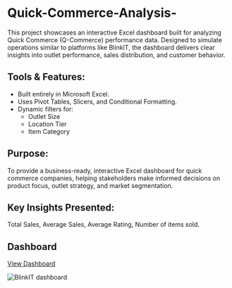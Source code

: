 # Quick-Commerce-Analysis-
This project showcases an interactive Excel dashboard built for analyzing Quick Commerce (Q-Commerce) performance data. Designed to simulate operations similar to platforms like BlinkIT, the dashboard delivers clear insights into outlet performance, sales distribution, and customer behavior.
## Tools & Features:
- Built entirely in Microsoft Excel.
- Uses Pivot Tables, Slicers, and Conditional Formatting.
- Dynamic filters for:
  - Outlet Size
  - Location Tier
  - Item Category

## Purpose:
To provide a business-ready, interactive Excel dashboard for quick commerce companies, helping stakeholders make informed decisions on product focus, outlet strategy, and market segmentation.

## Key Insights Presented:
Total Sales, Average Sales, Average Rating, Number of items sold.

## Dashboard
<a href="https://github.com/vishwasvishu10/Quick-Commerce-Analysis-/blob/main/BlinkIT%20dashboard.png">View Dashboard</a>


![BlinkIT dashboard](https://github.com/user-attachments/assets/ae49fbf7-540a-4c90-9ef9-030f3d0780a4)

